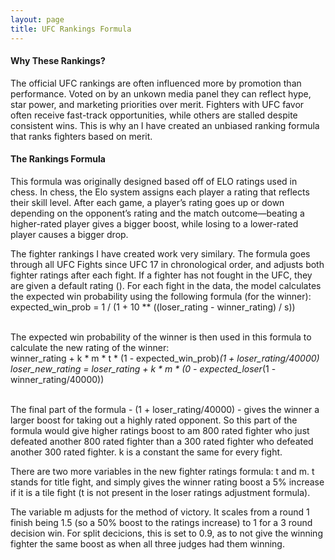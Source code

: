 ```yaml
---
layout: page
title: UFC Rankings Formula
---
```


#### Why These Rankings?

The official UFC rankings are often influenced more by promotion than performance. Voted on by an unkown media panel they can reflect hype, star power, and marketing priorities over merit. Fighters with UFC favor often receive fast-track opportunities, while others are stalled despite consistent wins. This is why an I have created an unbiased ranking formula that ranks fighters based on merit.


#### The Rankings Formula

This formula was originally designed based off of ELO ratings used in chess. In chess, the Elo system assigns each player a rating that reflects their skill level. After each game, a player’s rating goes up or down depending on the opponent’s rating and the match outcome—beating a higher-rated player gives a bigger boost, while losing to a lower-rated player causes a bigger drop.

The fighter rankings I have created work very similary. The formula goes through all UFC Fights since UFC 17 in chronological order, and adjusts both fighter ratings after each fight. If a fighter has not fought in the UFC, they are given a default rating (). For each fight in the data, the model calculates the expected win probability using the following formula (for the winner): &nbsp;<br>
  expected_win_prob = 1 / (1 + 10 ** ((loser_rating - winner_rating) / s)) &nbsp;<br>
&nbsp;<br>

The expected win probability of the winner is then used in this formula to calculate the new rating of the winner: &nbsp;<br>
  winner_rating + k * m * t * (1 - expected_win_prob)*(1 + loser_rating/40000) &nbsp;<br>
  loser_new_rating = loser_rating + k * m * (0 - expected_loser*(1 - winner_rating/40000)) &nbsp;<br>
  &nbsp;<br>

The final part of the formula - (1 + loser_rating/40000) - gives the winner a larger boost for taking out a highly rated opponent. So  this part of the formula would give higher ratings boost to am 800 rated fighter who just defeated another 800 rated fighter than a 300 rated fighter who defeated another 300 rated fighter. k is a constant the same for every fight.

There are two more variables in the new fighter ratings formula: t and m. t stands for title fight, and simply gives the winner rating boost a 5% increase if it is a tile fight (t is not present in the loser ratings adjustment formula).

The variable m adjusts for the method of victory. It scales from a round 1 finish being 1.5 (so a 50% boost to the ratings increase) to 1 for a 3 round decision win. For split decicions, this is set to 0.9, as to not give the winning fighter the same boost as when all three judges had them winning.

